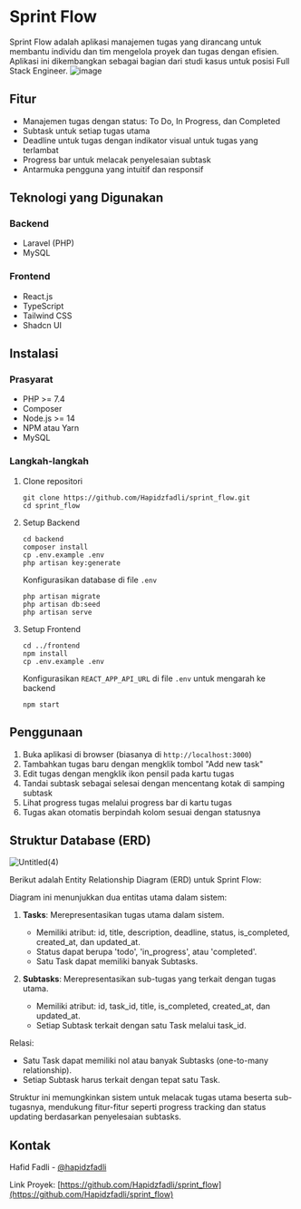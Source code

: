# Sprint Flow

Sprint Flow adalah aplikasi manajemen tugas yang dirancang untuk membantu individu dan tim mengelola proyek dan tugas dengan efisien. Aplikasi ini dikembangkan sebagai bagian dari studi kasus untuk posisi Full Stack Engineer.
![image](https://github.com/user-attachments/assets/4146d24b-8abb-4ceb-98ee-0e332a6bfa68)

## Fitur

- Manajemen tugas dengan status: To Do, In Progress, dan Completed
- Subtask untuk setiap tugas utama
- Deadline untuk tugas dengan indikator visual untuk tugas yang terlambat
- Progress bar untuk melacak penyelesaian subtask
- Antarmuka pengguna yang intuitif dan responsif

## Teknologi yang Digunakan

### Backend

- Laravel (PHP)
- MySQL

### Frontend

- React.js
- TypeScript
- Tailwind CSS
- Shadcn UI

## Instalasi

### Prasyarat

- PHP >= 7.4
- Composer
- Node.js >= 14
- NPM atau Yarn
- MySQL

### Langkah-langkah

1. Clone repositori

   ```
   git clone https://github.com/Hapidzfadli/sprint_flow.git
   cd sprint_flow
   ```

2. Setup Backend

   ```
   cd backend
   composer install
   cp .env.example .env
   php artisan key:generate
   ```

   Konfigurasikan database di file `.env`

   ```
   php artisan migrate
   php artisan db:seed
   php artisan serve
   ```

3. Setup Frontend

   ```
   cd ../frontend
   npm install
   cp .env.example .env
   ```

   Konfigurasikan `REACT_APP_API_URL` di file `.env` untuk mengarah ke backend

   ```
   npm start
   ```

## Penggunaan

1. Buka aplikasi di browser (biasanya di `http://localhost:3000`)
2. Tambahkan tugas baru dengan mengklik tombol "Add new task"
3. Edit tugas dengan mengklik ikon pensil pada kartu tugas
4. Tandai subtask sebagai selesai dengan mencentang kotak di samping subtask
5. Lihat progress tugas melalui progress bar di kartu tugas
6. Tugas akan otomatis berpindah kolom sesuai dengan statusnya

## Struktur Database (ERD)
![Untitled(4)](https://github.com/user-attachments/assets/9777ab38-471f-4f1b-9fa5-18266644ca41)

Berikut adalah Entity Relationship Diagram (ERD) untuk Sprint Flow:

Diagram ini menunjukkan dua entitas utama dalam sistem:

1. **Tasks**: Merepresentasikan tugas utama dalam sistem.

   - Memiliki atribut: id, title, description, deadline, status, is_completed, created_at, dan updated_at.
   - Status dapat berupa 'todo', 'in_progress', atau 'completed'.
   - Satu Task dapat memiliki banyak Subtasks.

2. **Subtasks**: Merepresentasikan sub-tugas yang terkait dengan tugas utama.
   - Memiliki atribut: id, task_id, title, is_completed, created_at, dan updated_at.
   - Setiap Subtask terkait dengan satu Task melalui task_id.

Relasi:

- Satu Task dapat memiliki nol atau banyak Subtasks (one-to-many relationship).
- Setiap Subtask harus terkait dengan tepat satu Task.

Struktur ini memungkinkan sistem untuk melacak tugas utama beserta sub-tugasnya, mendukung fitur-fitur seperti progress tracking dan status updating berdasarkan penyelesaian subtasks.

## Kontak

Hafid Fadli - [@hapidzfadli](https://twitter.com/hapidzfadli)

Link Proyek: [https://github.com/Hapidzfadli/sprint_flow](https://github.com/Hapidzfadli/sprint_flow)
